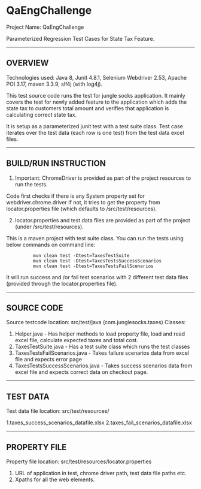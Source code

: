 # QaEngChallenge
Project Name: QaEngChallenge

Parameterized Regression Test Cases for State Tax Feature.


-----------------
OVERVIEW
-----------------

Technologies used: Java 8, Junit 4.8.1, Selenium Webdriver 2.53, Apache POI 3.17, maven 3.3.9, slf4j (with log4j).

This test source code runs the test for jungle socks application. 
It mainly covers the test for newly added feature to the application which adds the state tax to 
customers total amount and verifies that application is calculating correct state tax.

It is setup as a parameterized junit test with a test suite class.
Test case iterates over the test data (each row is one test) from the test data excel files. 


--------------------
BUILD/RUN INSTRUCTION
--------------------

1. Important: ChromeDriver is provided as part of the project resources to run the tests. 

Code first checks if there is any System property set for webdriver.chrome.driver
If not, it tries to get the property from locator.properties file (which defaults to /src/test/resources).

2. locator.properties and test data files are provided as part of the project (under /src/test/resources).

This is a maven project with test suite class. You can run the tests using below commands on command line:

              mvn clean test -Dtest=TaxesTestSuite
              mvn clean test -Dtest=TaxesTestsSuccessScenarios
              mvn clean test -Dtest=TaxesTestsFailScenarios


It will run success and /or fail test scenarios with 2 different test data files (provided through the locator.properties file).

------------------
SOURCE CODE
------------------
Source testcode location: src/test/java  (com.junglesocks.taxes)
Classes:

1. Helper.java - Has helper methods to load property file, load and read excel file, calculate expected taxes and total cost. 
2. TaxesTestSuite.java - Has a test suite class which runs the test classes
3. TaxesTestsFailScenarios.java - Takes failure scenarios data from excel file and expects error page
4. TaxesTestsSuccessScenarios.java - Takes success scenarios data from excel file and expects correct data on checkout page.

-------------------
TEST DATA
-------------------
Test data file location: src/test/resources/

1.taxes_success_scenarios_datafile.xlsx
2.taxes_fail_scenarios_datafile.xlsx


-------------------
PROPERTY FILE
-------------------

Property file location: src/test/resources/locator.properties

1. URL of application in test, chrome driver path, test data file paths etc.
2. Xpaths for all the web elements.
                                  






                                   
                                
                                   
                                   
                                   
                                    


